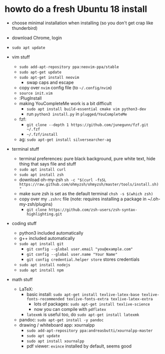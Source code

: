 # howto do a fresh Ubuntu 18 install

- choose minimal installation when installing (so you don't get crap like thunderbird)

- download Chrome, login

- `sudo apt update`

- vim stuff
  * `sudo add-apt-repository ppa:neovim-ppa/stable`
  * `sudo apt-get update`
  * `sudo apt-get install neovim`
	* swap caps and escape
  * copy over `nvim` config file (to `~/.config/nvim`)
  * `source init.vim`
  * :PlugInstall 
  * making YouCompleteMe work is a bit difficult
    * `sudo apt install build-essential cmake vim python3-dev`
    * run `python3 install.py` in `plugged/YouCompleteMe`
  * fzf: 
    * `git clone --depth 1 https://github.com/junegunn/fzf.git ~/.fzf`
    * `~/.fzf/install`
  * ag: `sudo apt-get install silversearcher-ag`

- terminal stuff
  * terminal preferences: pure black background, pure white text, hide thing that says file and stuff
  * `sudo apt install curl`
  * `sudo apt install zsh`
  * download oh-my-zsh `sh -c "$(curl -fsSL https://raw.github.com/ohmyzsh/ohmyzsh/master/tools/install.sh)"`
  * make sure zsh is set as the default terminal `chsh -s $(which zsh)`
  * copy over my `.zshrc` file (note: requires installing a package in ~/.oh-my-zsh/plugins)
    * `git clone https://github.com/zsh-users/zsh-syntax-highlighting.git`


- coding stuff
  * python3 included automatically
  * g++ included automatically
  * `sudo apt install git`
    * `git config --global user.email "you@example.com"`
    * `git config --global user.name "Your Name"`
    * `git config credential.helper store` stores credentials
  * `sudo apt install nodejs`
  * `sudo apt install npm`

- math stuff
  * LaTeX: 
    * basic install: `sudo apt-get install texlive-latex-base texlive-fonts-recommended texlive-fonts-extra texlive-latex-extra`
      * lots of packages: `sudo apt-get install texlive-science`
      * now you can compile with `pdflatex`
    * `latexmk` is useful too, do `sudo apt-get install latexmk`
  * pandoc: `sudo apt-get install -y pandoc`
  * drawing / whiteboard app: xournalpp
    * `sudo add-apt-repository ppa:andreasbutti/xournalpp-master`
    * `sudo apt update`
    * `sudo apt install xournalpp`
    * pdf viewer: `evince` installed by default, seems good

